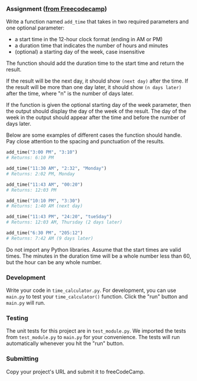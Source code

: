 ### Assignment ([from Freecodecamp](https://www.freecodecamp.org/learn/scientific-computing-with-python/scientific-computing-with-python-projects/time-calculator))

Write a function named `add_time` that takes in two required parameters and one optional parameter:
* a start time in the 12-hour clock format (ending in AM or PM) 
* a duration time that indicates the number of hours and minutes
* (optional) a starting day of the week, case insensitive

The function should add the duration time to the start time and return the result.

If the result will be the next day, it should show `(next day)` after the time. If the result will be more than one day later, it should show `(n days later)` after the time, where "n" is the number of days later.

If the function is given the optional starting day of the week parameter, then the output should display the day of the week of the result. The day of the week in the output should appear after the time and before the number of days later.

Below are some examples of different cases the function should handle. Pay close attention to the spacing and punctuation of the results.
```py
add_time("3:00 PM", "3:10")
# Returns: 6:10 PM

add_time("11:30 AM", "2:32", "Monday")
# Returns: 2:02 PM, Monday

add_time("11:43 AM", "00:20")
# Returns: 12:03 PM

add_time("10:10 PM", "3:30")
# Returns: 1:40 AM (next day)

add_time("11:43 PM", "24:20", "tueSday")
# Returns: 12:03 AM, Thursday (2 days later)

add_time("6:30 PM", "205:12")
# Returns: 7:42 AM (9 days later)
```

Do not import any Python libraries. Assume that the start times are valid times. The minutes in the duration time will be a whole number less than 60, but the hour can be any whole number.

### Development

Write your code in `time_calculator.py`. For development, you can use `main.py` to test your `time_calculator()` function. Click the "run" button and `main.py` will run.

### Testing 

The unit tests for this project are in `test_module.py`. We imported the tests from `test_module.py` to `main.py` for your convenience. The tests will run automatically whenever you hit the "run" button.

### Submitting

Copy your project's URL and submit it to freeCodeCamp.
